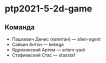 # ptp2021-5-2d-game

## **Команда**

* Пашкевич Денис (капитан) — alien-agent
* Сайкин Антон — kekega
* Ядрихинский Артем — artem-yadr
* Стафиевский Стас — stasstaf
